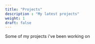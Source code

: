 ```yaml
---
title: "Projects"
description : "My latest projects"
weight: 1
draft: false
---
```



Some of my projects i've been working on